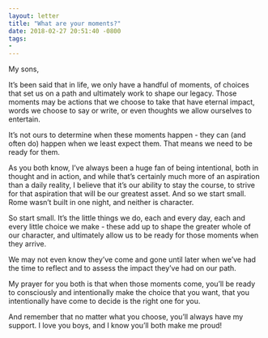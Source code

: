 ```yaml
---
layout: letter
title: "What are your moments?"
date: 2018-02-27 20:51:40 -0800
tags:
-
---
```

My sons,

It’s been said that in life, we only have a handful of moments, of choices that set us on a path and ultimately work to shape our legacy. Those moments may be actions that we choose to take that have eternal impact, words we choose to say or write, or even thoughts we allow ourselves to entertain. 

It’s not ours to determine when these moments happen - they can (and often do) happen when we least expect them. That means we need to be ready for them. 

As you both know, I’ve always been a huge fan of being intentional, both in thought and in action, and while that’s certainly much more of an aspiration than a daily reality, I believe that it’s our ability to stay the course, to strive for that aspiration that will be our greatest asset. And so we start small. Rome wasn’t built in one night, and neither is character. 

So start small. It’s the little things we do, each and every day, each and every little choice we make - these add up to shape the greater whole of our character, and ultimately allow us to be ready for those moments when they arrive. 

We may not even know they’ve come and gone until later when we’ve had the time to reflect and to assess the impact they’ve had on our path.

My prayer for you both is that when those moments come, you’ll be ready to consciously and intentionally make the choice that you want, that you intentionally have come to decide is the right one for you.

And remember that no matter what you choose, you’ll always have my support. I love you boys, and I know you’ll both make me proud!